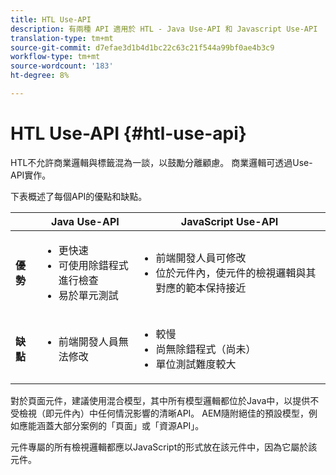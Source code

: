 ```yaml
---
title: HTL Use-API
description: 有兩種 API 適用於 HTL - Java Use-API 和 Javascript Use-API
translation-type: tm+mt
source-git-commit: d7efae3d1b4d1bc22c63c21f544a99bf0ae4b3c9
workflow-type: tm+mt
source-wordcount: '183'
ht-degree: 8%

---
```



# HTL Use-API {#htl-use-api}

HTL不允許商業邏輯與標籤混為一談，以鼓勵分離顧慮。 商業邏輯可透過Use-API實作。

下表概述了每個API的優點和缺點。

|  | **Java Use-API** | **JavaScript Use-API** |
|--- |--- |--- |
| **優勢** | <ul><li>更快速</li><li>可使用除錯程式進行檢查</li><li>易於單元測試</li></ul> | <ul><li>前端開發人員可修改</li><li>位於元件內，使元件的檢視邏輯與其對應的範本保持接近</li></ul> |
| **缺點** | <ul><li>前端開發人員無法修改</li></ul> | <ul><li>較慢</li><li>尚無除錯程式（尚未）</li><li>單位測試難度較大</li></ul> |

對於頁面元件，建議使用混合模型，其中所有模型邏輯都位於Java中，以提供不受檢視（即元件內）中任何情況影響的清晰API。 AEM隨附絕佳的預設模型，例如應能涵蓋大部分案例的「頁面」或「資源API」。

元件專屬的所有檢視邏輯都應以JavaScript的形式放在該元件中，因為它屬於該元件。
